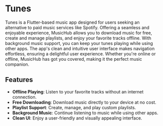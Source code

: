 # Tunes

Tunes is a Flutter-based music app designed for users seeking an alternative to paid music services like Spotify. Offering a seamless and enjoyable experience, MusicHub allows you to download music for free, create and manage playlists, and enjoy your favorite tracks offline. With background music support, you can keep your tunes playing while using other apps. The app's clean and intuitive user interface makes navigation effortless, ensuring a delightful user experience. Whether you're online or offline, MusicHub has got you covered, making it the perfect music companion.

## Features

- **Offline Playing**: Listen to your favorite tracks without an internet connection.
- **Free Downloading**: Download music directly to your device at no cost.
- **Playlist Support**: Create, manage, and play custom playlists.
- **Background Music**: Continue listening to music while using other apps.
- **Clean UI**: Enjoy a user-friendly and visually appealing interface.

 
